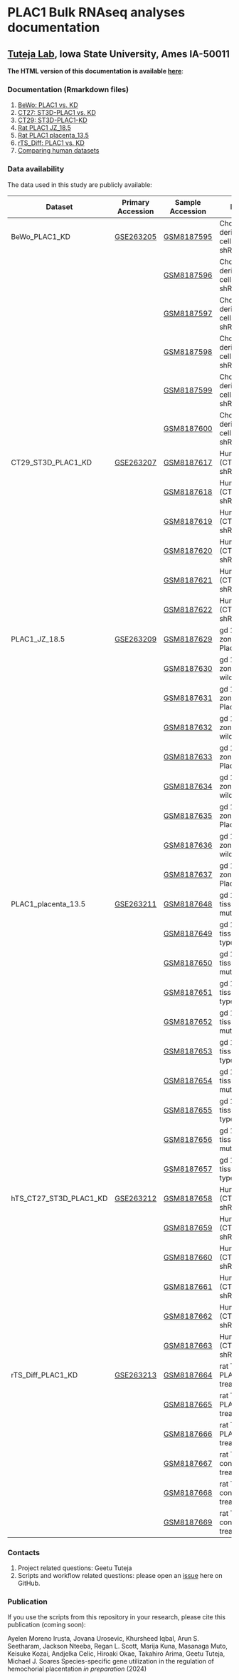 # PLAC1 Bulk RNAseq analyses documentation
## [Tuteja Lab](https://www.tutejalab.org), Iowa State University, Ames IA-50011

**The HTML version of this documentation is available [here](https://tuteja-lab.github.io/SoaresLab_PLAC1_bulkRNAseq)**:

### Documentation (Rmarkdown files)

1. [BeWo: PLAC1 vs. KD](1_BeWo-PLAC1-KD_RNAseq.v2.Rmd)
2. [CT27: ST3D-PLAC1 vs. KD](1_CT27-ST3D-PLAC1-KD_RNAseq.v2.Rmd)
3. [CT29: ST3D-PLAC1-KD](1_CT29-ST3D-PLAC1-KD_RNAseq.v2.Rmd)
4. [Rat PLAC1 JZ_18.5](1_PLAC1_JZ_18.5_RNAseq.v2.Rmd)
5. [Rat PLAC1 placenta_13.5](1_PLAC1_placenta_13.5_RNAseq.v2.Rmd)
6. [rTS_Diff: PLAC1 vs. KD](1_rTS_Diff_PLAC1_KD_RNAseq.v2.Rmd)
7. [Comparing human datasets](comparing_human_datasets.Rmd)


### Data availability

The data used in this study are publicly available:



| Dataset                  | Primary Accession                                                         | Sample Accession                                                            | Description                                               | Type         |
|--------------------------|---------------------------------------------------------------------------|-----------------------------------------------------------------------------|-----------------------------------------------------------|--------------|
| BeWo_PLAC1_KD            | [GSE263205](https://www.ncbi.nlm.nih.gov/geo/query/acc.cgi?acc=GSE263205) | [GSM8187595](https://www.ncbi.nlm.nih.gov/geo/query/acc.cgi?acc=GSM8187595) | Choriocarcinoma-derived BeWo cells, control shRNA treated |  replicate 1 |
|                          |                                                                           | [GSM8187596](https://www.ncbi.nlm.nih.gov/geo/query/acc.cgi?acc=GSM8187596) | Choriocarcinoma-derived BeWo cells, control shRNA treated |  replicate 2 |
|                          |                                                                           | [GSM8187597](https://www.ncbi.nlm.nih.gov/geo/query/acc.cgi?acc=GSM8187597) | Choriocarcinoma-derived BeWo cells, control shRNA treated |  replicate 3 |
|                          |                                                                           | [GSM8187598](https://www.ncbi.nlm.nih.gov/geo/query/acc.cgi?acc=GSM8187598) | Choriocarcinoma-derived BeWo cells, PLAC1 shRNA treated   |  replicate 1 |
|                          |                                                                           | [GSM8187599](https://www.ncbi.nlm.nih.gov/geo/query/acc.cgi?acc=GSM8187599) | Choriocarcinoma-derived BeWo cells, PLAC1 shRNA treated   |  replicate 2 |
|                          |                                                                           | [GSM8187600](https://www.ncbi.nlm.nih.gov/geo/query/acc.cgi?acc=GSM8187600) | Choriocarcinoma-derived BeWo cells, PLAC1 shRNA treated   |  replicate 3 |
| CT29_ST3D_PLAC1_KD       | [GSE263207](https://www.ncbi.nlm.nih.gov/geo/query/acc.cgi?acc=GSE263207) | [GSM8187617](https://www.ncbi.nlm.nih.gov/geo/query/acc.cgi?acc=GSM8187617) | Human TS cells (CT29), control shRNA treated              |  replicate 1 |
|                          |                                                                           | [GSM8187618](https://www.ncbi.nlm.nih.gov/geo/query/acc.cgi?acc=GSM8187618) | Human TS cells (CT29), control shRNA treated              |  replicate 2 |
|                          |                                                                           | [GSM8187619](https://www.ncbi.nlm.nih.gov/geo/query/acc.cgi?acc=GSM8187619) | Human TS cells (CT29), control shRNA treated              |  replicate 3 |
|                          |                                                                           | [GSM8187620](https://www.ncbi.nlm.nih.gov/geo/query/acc.cgi?acc=GSM8187620) | Human TS cells (CT29), PLAC1 shRNA treated                |  replicate 1 |
|                          |                                                                           | [GSM8187621](https://www.ncbi.nlm.nih.gov/geo/query/acc.cgi?acc=GSM8187621) | Human TS cells (CT29), PLAC1 shRNA treated                |  replicate 2 |
|                          |                                                                           | [GSM8187622](https://www.ncbi.nlm.nih.gov/geo/query/acc.cgi?acc=GSM8187622) | Human TS cells (CT29), PLAC1 shRNA treated                |  replicate 3 |
| PLAC1_JZ_18.5            | [GSE263209](https://www.ncbi.nlm.nih.gov/geo/query/acc.cgi?acc=GSE263209) | [GSM8187629](https://www.ncbi.nlm.nih.gov/geo/query/acc.cgi?acc=GSM8187629) | gd 18.5 junctional zone tissue from Plac1 mutant rats     |  replicate 1 |
|                          |                                                                           | [GSM8187630](https://www.ncbi.nlm.nih.gov/geo/query/acc.cgi?acc=GSM8187630) | gd 18.5 junctional zone tissue from wild type rats        |  replicate 1 |
|                          |                                                                           | [GSM8187631](https://www.ncbi.nlm.nih.gov/geo/query/acc.cgi?acc=GSM8187631) | gd 18.5 junctional zone tissue from Plac1 mutant rats     |  replicate 2 |
|                          |                                                                           | [GSM8187632](https://www.ncbi.nlm.nih.gov/geo/query/acc.cgi?acc=GSM8187632) | gd 18.5 junctional zone tissue from wild type rats        |  replicate 2 |
|                          |                                                                           | [GSM8187633](https://www.ncbi.nlm.nih.gov/geo/query/acc.cgi?acc=GSM8187633) | gd 18.5 junctional zone tissue from Plac1 mutant rats     |  replicate 3 |
|                          |                                                                           | [GSM8187634](https://www.ncbi.nlm.nih.gov/geo/query/acc.cgi?acc=GSM8187634) | gd 18.5 junctional zone tissue from wild type rats        |  replicate 3 |
|                          |                                                                           | [GSM8187635](https://www.ncbi.nlm.nih.gov/geo/query/acc.cgi?acc=GSM8187635) | gd 18.5 junctional zone tissue from Plac1 mutant rats     |  replicate 4 |
|                          |                                                                           | [GSM8187636](https://www.ncbi.nlm.nih.gov/geo/query/acc.cgi?acc=GSM8187636) | gd 18.5 junctional zone tissue from wild type rats        |  replicate 4 |
|                          |                                                                           | [GSM8187637](https://www.ncbi.nlm.nih.gov/geo/query/acc.cgi?acc=GSM8187637) | gd 18.5 junctional zone tissue from Plac1 mutant rats     |  replicate 5 |
| PLAC1_placenta_13.5      | [GSE263211](https://www.ncbi.nlm.nih.gov/geo/query/acc.cgi?acc=GSE263211) | [GSM8187648](https://www.ncbi.nlm.nih.gov/geo/query/acc.cgi?acc=GSM8187648) | gd 13.5 placental tissue from Plac1 mutant rats           |  replicate 1 |
|                          |                                                                           | [GSM8187649](https://www.ncbi.nlm.nih.gov/geo/query/acc.cgi?acc=GSM8187649) | gd 13.5 placental tissue from wild type rats              |  replicate 1 |
|                          |                                                                           | [GSM8187650](https://www.ncbi.nlm.nih.gov/geo/query/acc.cgi?acc=GSM8187650) | gd 13.5 placental tissue from Plac1 mutant rats           |  replicate 2 |
|                          |                                                                           | [GSM8187651](https://www.ncbi.nlm.nih.gov/geo/query/acc.cgi?acc=GSM8187651) | gd 13.5 placental tissue from wild type rats              |  replicate 2 |
|                          |                                                                           | [GSM8187652](https://www.ncbi.nlm.nih.gov/geo/query/acc.cgi?acc=GSM8187652) | gd 13.5 placental tissue from Plac1 mutant rats           |  replicate 3 |
|                          |                                                                           | [GSM8187653](https://www.ncbi.nlm.nih.gov/geo/query/acc.cgi?acc=GSM8187653) | gd 13.5 placental tissue from wild type rats              |  replicate 3 |
|                          |                                                                           | [GSM8187654](https://www.ncbi.nlm.nih.gov/geo/query/acc.cgi?acc=GSM8187654) | gd 13.5 placental tissue from Plac1 mutant rats           |  replicate 4 |
|                          |                                                                           | [GSM8187655](https://www.ncbi.nlm.nih.gov/geo/query/acc.cgi?acc=GSM8187655) | gd 13.5 placental tissue from wild type rats              |  replicate 4 |
|                          |                                                                           | [GSM8187656](https://www.ncbi.nlm.nih.gov/geo/query/acc.cgi?acc=GSM8187656) | gd 13.5 placental tissue from Plac1 mutant rats           |  replicate 5 |
|                          |                                                                           | [GSM8187657](https://www.ncbi.nlm.nih.gov/geo/query/acc.cgi?acc=GSM8187657) | gd 13.5 placental tissue from wild type rats              |  replicate 5 |
| hTS_CT27_ST3D_PLAC1_KD   | [GSE263212](https://www.ncbi.nlm.nih.gov/geo/query/acc.cgi?acc=GSE263212) | [GSM8187658](https://www.ncbi.nlm.nih.gov/geo/query/acc.cgi?acc=GSM8187658) | Human TS cells (CT27), PLAC1 shRNA treated                |  replicate 1 |
|                          |                                                                           | [GSM8187659](https://www.ncbi.nlm.nih.gov/geo/query/acc.cgi?acc=GSM8187659) | Human TS cells (CT27), PLAC1 shRNA treated                |  replicate 2 |
|                          |                                                                           | [GSM8187660](https://www.ncbi.nlm.nih.gov/geo/query/acc.cgi?acc=GSM8187660) | Human TS cells (CT27), PLAC1 shRNA treated                |  replicate 3 |
|                          |                                                                           | [GSM8187661](https://www.ncbi.nlm.nih.gov/geo/query/acc.cgi?acc=GSM8187661) | Human TS cells (CT27), control shRNA treated              |  replicate 1 |
|                          |                                                                           | [GSM8187662](https://www.ncbi.nlm.nih.gov/geo/query/acc.cgi?acc=GSM8187662) | Human TS cells (CT27), control shRNA treated              |  replicate 2 |
|                          |                                                                           | [GSM8187663](https://www.ncbi.nlm.nih.gov/geo/query/acc.cgi?acc=GSM8187663) | Human TS cells (CT27), control shRNA treated              |  replicate 3 |
| rTS_Diff_PLAC1_KD        | [GSE263213](https://www.ncbi.nlm.nih.gov/geo/query/acc.cgi?acc=GSE263213) | [GSM8187664](https://www.ncbi.nlm.nih.gov/geo/query/acc.cgi?acc=GSM8187664) | rat TS cells, PLAC1 shRNA treated                         |  replicate 1 |
|                          |                                                                           | [GSM8187665](https://www.ncbi.nlm.nih.gov/geo/query/acc.cgi?acc=GSM8187665) | rat TS cells, PLAC1 shRNA treated                         |  replicate 2 |
|                          |                                                                           | [GSM8187666](https://www.ncbi.nlm.nih.gov/geo/query/acc.cgi?acc=GSM8187666) | rat TS cells, PLAC1 shRNA treated                         |  replicate 3 |
|                          |                                                                           | [GSM8187667](https://www.ncbi.nlm.nih.gov/geo/query/acc.cgi?acc=GSM8187667) | rat TS cells, control shRNA treated                       |  replicate 1 |
|                          |                                                                           | [GSM8187668](https://www.ncbi.nlm.nih.gov/geo/query/acc.cgi?acc=GSM8187668) | rat TS cells, control shRNA treated                       |  replicate 2 |
|                          |                                                                           | [GSM8187669](https://www.ncbi.nlm.nih.gov/geo/query/acc.cgi?acc=GSM8187669) | rat TS cells, control shRNA treated                       |  replicate 3 |
### Contacts

1. Project related questions: Geetu Tuteja
2. Scripts and workflow related questions: please open an [issue](https://github.com/Tuteja-Lab/SoaresLab_PLAC1_bulkRNAseq/issues) here on GitHub.

### Publication

If you use the scripts from this repository in your research, please cite this publication (coming soon):

Ayelen Moreno Irusta, Jovana Urosevic, Khursheed Iqbal, Arun S. Seetharam, Jackson Nteeba, Regan L. Scott, Marija Kuna, Masanaga Muto, Keisuke Kozai, Andjelka Celic, Hiroaki Okae, Takahiro Arima, Geetu Tuteja, Michael J. Soares
Species-specific gene utilization in the regulation of hemochorial placentation
_in preparation_ (2024)